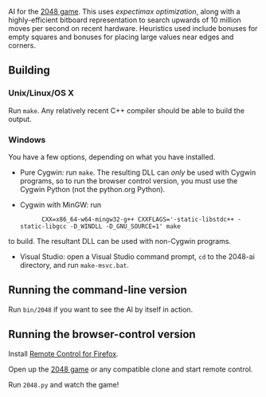 AI for the [2048 game](http://gabrielecirulli.github.io/2048/). This uses *expectimax optimization*, along with a highly-efficient bitboard representation to search upwards of 10 million moves per second on recent hardware. Heuristics used include bonuses for empty squares and bonuses for placing large values near edges and corners.  

## Building

### Unix/Linux/OS X

Run `make`. Any relatively recent C++ compiler should be able to build the output.

### Windows

You have a few options, depending on what you have installed.

- Pure Cygwin: run `make`. The resulting DLL can *only* be used with Cygwin programs, so
to run the browser control version, you must use the Cygwin Python (not the python.org Python).
- Cygwin with MinGW: run

            CXX=x86_64-w64-mingw32-g++ CXXFLAGS='-static-libstdc++ -static-libgcc -D_WINDLL -D_GNU_SOURCE=1' make

to build. The resultant DLL can be used with non-Cygwin programs.
- Visual Studio: open a Visual Studio command prompt, `cd` to the 2048-ai directory, and run `make-msvc.bat`.

## Running the command-line version

Run `bin/2048` if you want to see the AI by itself in action.

## Running the browser-control version

Install [Remote Control for Firefox](https://addons.mozilla.org/en-US/firefox/addon/remote-control/).

Open up the [2048 game](http://gabrielecirulli.github.io/2048/) or any compatible clone and start remote control.

Run `2048.py` and watch the game!
